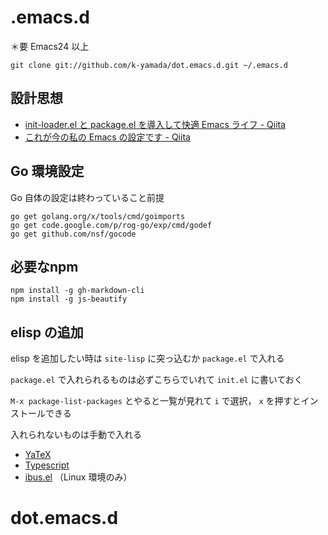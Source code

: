 .emacs.d
==================================

＊要 Emacs24 以上

    git clone git://github.com/k-yamada/dot.emacs.d.git ~/.emacs.d


## 設計思想

  * [init-loader.el と package.el を導入して快適 Emacs ライフ - Qiita](http://qiita.com/catatsuy/items/5f1cd86e2522fd3384a0)
  * [これが今の私の Emacs の設定です - Qiita](http://qiita.com/catatsuy/items/55d50d13ebc965e5f31e)


## Go 環境設定

Go 自体の設定は終わっていること前提

    go get golang.org/x/tools/cmd/goimports
    go get code.google.com/p/rog-go/exp/cmd/godef
    go get github.com/nsf/gocode

## 必要なnpm

    npm install -g gh-markdown-cli
    npm install -g js-beautify

## elisp の追加

elisp を追加したい時は `site-lisp` に突っ込むか `package.el` で入れる

`package.el` で入れられるものは必ずこちらでいれて `init.el` に書いておく

 `M-x package-list-packages` とやると一覧が見れて `i` で選択， `x` を押すとインストールできる

入れられないものは手動で入れる

  * [YaTeX](http://www.yatex.org/)
  * [Typescript](http://blogs.msdn.com/b/interoperability/archive/2012/10/01/sublime-text-vi-emacs-typescript-enabled.aspx)
  * [ibus.el](http://www11.atwiki.jp/s-irie/pages/21.html) （Linux 環境のみ）
# dot.emacs.d
